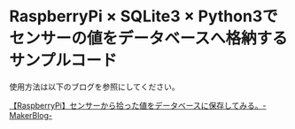 # RaspberryPi × SQLite3 × Python3でセンサーの値をデータベースへ格納するサンプルコード
使用方法は以下のブログを参照にしてください。

[【RaspberryPi】センサーから拾った値をデータベースに保存してみる。-MakerBlog-](https://reerishun.com/makerblog/?p=653)
